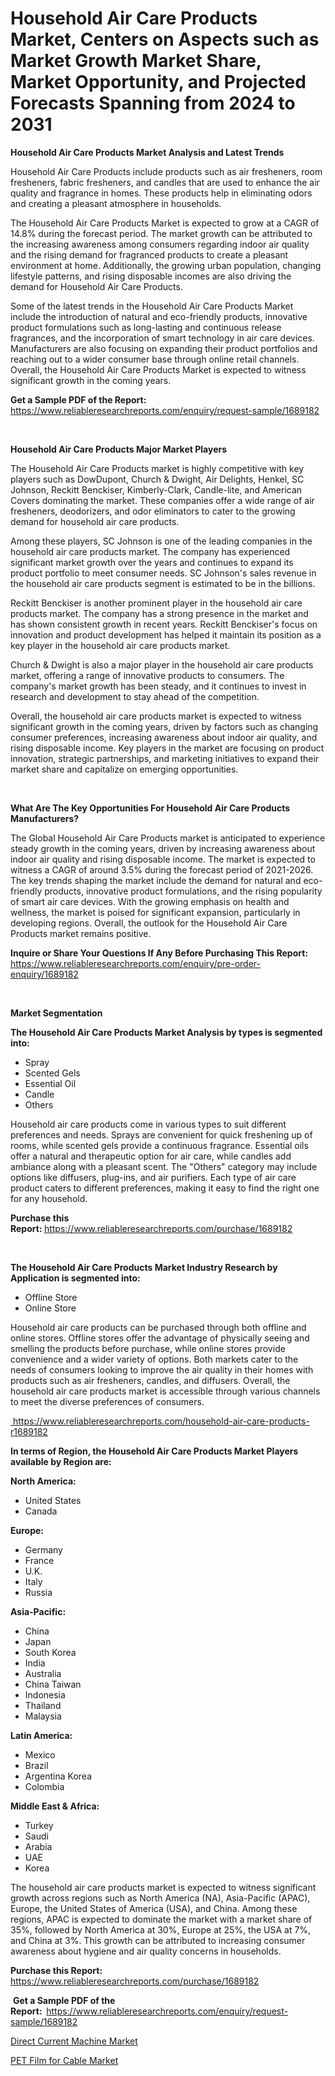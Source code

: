 <p><h1>Household Air Care Products Market, Centers on Aspects such as Market Growth Market Share, Market Opportunity, and Projected Forecasts Spanning from 2024 to 2031</h1></p><p><strong>Household Air Care Products Market Analysis and Latest Trends</strong></p>
<p><p>Household Air Care Products include products such as air fresheners, room fresheners, fabric fresheners, and candles that are used to enhance the air quality and fragrance in homes. These products help in eliminating odors and creating a pleasant atmosphere in households.</p><p>The Household Air Care Products Market is expected to grow at a CAGR of 14.8% during the forecast period. The market growth can be attributed to the increasing awareness among consumers regarding indoor air quality and the rising demand for fragranced products to create a pleasant environment at home. Additionally, the growing urban population, changing lifestyle patterns, and rising disposable incomes are also driving the demand for Household Air Care Products.</p><p>Some of the latest trends in the Household Air Care Products Market include the introduction of natural and eco-friendly products, innovative product formulations such as long-lasting and continuous release fragrances, and the incorporation of smart technology in air care devices. Manufacturers are also focusing on expanding their product portfolios and reaching out to a wider consumer base through online retail channels. Overall, the Household Air Care Products Market is expected to witness significant growth in the coming years.</p></p>
<p><strong>Get a Sample PDF of the Report:&nbsp;</strong> <a href="https://www.reliableresearchreports.com/enquiry/request-sample/1689182">https://www.reliableresearchreports.com/enquiry/request-sample/1689182</a></p>
<p>&nbsp;</p>
<p><strong>Household Air Care Products Major Market Players</strong></p>
<p><p>The Household Air Care Products market is highly competitive with key players such as DowDupont, Church & Dwight, Air Delights, Henkel, SC Johnson, Reckitt Benckiser, Kimberly-Clark, Candle-lite, and American Covers dominating the market. These companies offer a wide range of air fresheners, deodorizers, and odor eliminators to cater to the growing demand for household air care products.</p><p>Among these players, SC Johnson is one of the leading companies in the household air care products market. The company has experienced significant market growth over the years and continues to expand its product portfolio to meet consumer needs. SC Johnson's sales revenue in the household air care products segment is estimated to be in the billions.</p><p>Reckitt Benckiser is another prominent player in the household air care products market. The company has a strong presence in the market and has shown consistent growth in recent years. Reckitt Benckiser's focus on innovation and product development has helped it maintain its position as a key player in the household air care products market.</p><p>Church & Dwight is also a major player in the household air care products market, offering a range of innovative products to consumers. The company's market growth has been steady, and it continues to invest in research and development to stay ahead of the competition.</p><p>Overall, the household air care products market is expected to witness significant growth in the coming years, driven by factors such as changing consumer preferences, increasing awareness about indoor air quality, and rising disposable income. Key players in the market are focusing on product innovation, strategic partnerships, and marketing initiatives to expand their market share and capitalize on emerging opportunities.</p></p>
<p>&nbsp;</p>
<p><strong>What Are The Key Opportunities For Household Air Care Products Manufacturers?</strong></p>
<p><p>The Global Household Air Care Products market is anticipated to experience steady growth in the coming years, driven by increasing awareness about indoor air quality and rising disposable income. The market is expected to witness a CAGR of around 3.5% during the forecast period of 2021-2026. The key trends shaping the market include the demand for natural and eco-friendly products, innovative product formulations, and the rising popularity of smart air care devices. With the growing emphasis on health and wellness, the market is poised for significant expansion, particularly in developing regions. Overall, the outlook for the Household Air Care Products market remains positive.</p></p>
<p><strong>Inquire or Share Your Questions If Any Before Purchasing This Report:</strong> <a href="https://www.reliableresearchreports.com/enquiry/pre-order-enquiry/1689182">https://www.reliableresearchreports.com/enquiry/pre-order-enquiry/1689182</a></p>
<p>&nbsp;</p>
<p><strong>Market Segmentation</strong></p>
<p><strong>The Household Air Care Products Market Analysis by types is segmented into:</strong></p>
<p><ul><li>Spray</li><li>Scented Gels</li><li>Essential Oil</li><li>Candle</li><li>Others</li></ul></p>
<p><p>Household air care products come in various types to suit different preferences and needs. Sprays are convenient for quick freshening up of rooms, while scented gels provide a continuous fragrance. Essential oils offer a natural and therapeutic option for air care, while candles add ambiance along with a pleasant scent. The "Others" category may include options like diffusers, plug-ins, and air purifiers. Each type of air care product caters to different preferences, making it easy to find the right one for any household.</p></p>
<p><strong>Purchase this Report:&nbsp;</strong><a href="https://www.reliableresearchreports.com/purchase/1689182">https://www.reliableresearchreports.com/purchase/1689182</a></p>
<p>&nbsp;</p>
<p><strong>The Household Air Care Products Market Industry Research by Application is segmented into:</strong></p>
<p><ul><li>Offline Store</li><li>Online Store</li></ul></p>
<p><p>Household air care products can be purchased through both offline and online stores. Offline stores offer the advantage of physically seeing and smelling the products before purchase, while online stores provide convenience and a wider variety of options. Both markets cater to the needs of consumers looking to improve the air quality in their homes with products such as air fresheners, candles, and diffusers. Overall, the household air care products market is accessible through various channels to meet the diverse preferences of consumers.</p></p>
<p><a href="https://www.reliableresearchreports.com/household-air-care-products-r1689182">&nbsp;https://www.reliableresearchreports.com/household-air-care-products-r1689182</a></p>
<p><strong>In terms of Region, the Household Air Care Products Market Players available by Region are:</strong></p>
<p>
    <p> <strong> North America: </strong>
        <ul>
            <li>United States</li>
            <li>Canada</li>
        </ul>
        </p> 
    <p> <strong> Europe: </strong>
        <ul>
            <li>Germany</li>
            <li>France</li>
            <li>U.K.</li>
            <li>Italy</li>
            <li>Russia</li>
        </ul>
        </p> 
    <p> <strong> Asia-Pacific: </strong>
        <ul>
            <li>China</li>
            <li>Japan</li>
            <li>South Korea</li>
            <li>India</li>
            <li>Australia</li>
            <li>China Taiwan</li>
            <li>Indonesia</li>
            <li>Thailand</li>
            <li>Malaysia</li>
        </ul>
        </p> 
    <p> <strong> Latin America: </strong>
        <ul>
            <li>Mexico</li>
            <li>Brazil</li>
            <li>Argentina Korea</li>
            <li>Colombia</li>
        </ul>
        </p> 
    <p> <strong> Middle East & Africa: </strong>
        <ul>
            <li>Turkey</li>
            <li>Saudi</li>
            <li>Arabia</li>
            <li>UAE</li>
            <li>Korea</li>
        </ul>
    </p>
    </p>
<p><p>The household air care products market is expected to witness significant growth across regions such as North America (NA), Asia-Pacific (APAC), Europe, the United States of America (USA), and China. Among these regions, APAC is expected to dominate the market with a market share of 35%, followed by North America at 30%, Europe at 25%, the USA at 7%, and China at 3%. This growth can be attributed to increasing consumer awareness about hygiene and air quality concerns in households.</p></p>
<p><strong>Purchase this Report: </strong><a href="https://www.reliableresearchreports.com/purchase/1689182">https://www.reliableresearchreports.com/purchase/1689182</a></p>
<p>&nbsp;<strong>Get a Sample PDF of the Report:&nbsp;&nbsp;</strong><a href="https://www.reliableresearchreports.com/enquiry/request-sample/1689182">https://www.reliableresearchreports.com/enquiry/request-sample/1689182</a></p>
<p><strong></strong></p>
<p><p><a href="https://view.publitas.com/reportprime-1/direct-current-machine-market-size-growth-and-industry-analysis-by-market-segmentation-and-regional-insights-and-forecast-to-2031/">Direct Current Machine Market</a></p><p><a href="https://github.com/LarryPearsongXXfvf/Market-Research-Report-List-1/blob/main/pet-film-for-cable-market.md">PET Film for Cable Market</a></p></p>